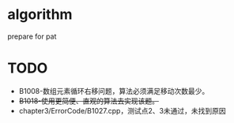 # algorithm
prepare for pat

# TODO
* B1008-数组元素循环右移问题，算法必须满足移动次数最少。
* ~~B1018-使用更简便、直观的算法去实现该题。~~
* chapter3/ErrorCode/B1027.cpp，测试点2、3未通过，未找到原因
